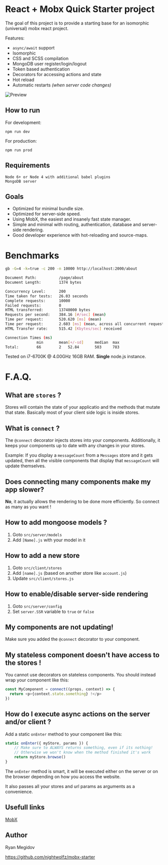 # React + Mobx Quick Starter project

The goal of this project is to provide a starting base for an isomorphic (universal) mobx react project.

Features:
+ `async/await` support
+ Isomorphic
+ CSS and SCSS compilation
+ MongoDB user register/login/logout
+ Token based authentication
+ Decorators for accessing actions and state
+ Hot reload
+ Automatic restarts _(when server code changes)_


![Preview](https://raw.githubusercontent.com/nightwolfz/mobx-starter/master/preview.png)


## How to run

For development:

    npm run dev

For production:

    npm run prod

## Requirements

    Node 6+ or Node 4 with additional babel plugins
    MongoDB server

## Goals

- Optimized for minimal bundle size.
- Optimized for server-side speed.
- Using MobX, the easiest and insanely fast state manager.
- Simple and minimal with routing, authentication, database and server-side rendering.
- Good developer experience with hot-reloading and source-maps.


# Benchmarks

```sh
gb -G=4 -k=true -c 200 -n 10000 http://localhost:2000/about

Document Path:          /page/about
Document Length:        1374 bytes

Concurrency Level:      200
Time taken for tests:   26.03 seconds
Complete requests:      10000
Failed requests:        0
HTML transferred:       13740000 bytes
Requests per second:    384.16 [#/sec] (mean)
Time per request:       520.620 [ms] (mean)
Time per request:       2.603 [ms] (mean, across all concurrent requests)
HTML Transfer rate:     515.42 [Kbytes/sec] received

Connection Times (ms)
              min       mean[+/-sd]     median  max
Total:        66        2   52.84       503     783
```
Tested on i7-6700K @ 4.00GHz 16GB RAM. **Single** node.js instance.

# F.A.Q.

## What are `stores` ?

Stores will contain the state of your applicatio and the methods that mutate that state.
Basically most of your client side logic is inside stores.


## What is `connect` ?

The `@connect` decorator injects stores into your components.
Additionally, it keeps your components up to date with any changes in your stores.

Example: If you display a `messageCount` from a `Messages` store and it gets updated, then all the visible components that display that `messageCount` will update themselves. 


## Does connecting many components make my app slower?

**No**, it actually allows the rendering to be done more efficiently. So connect as many as you want !


## How to add mongoose models ?

1. Goto `src/server/models`
2. Add `[Name].js` with your model in it

## How to add a new store

1. Goto `src/client/stores`
2. Add `[name].js` (based on another store like `account.js`)
3. Update `src/client/stores.js`

## How to enable/disable server-side rendering

1. Goto `src/server/config`
2. Set `server.SSR` variable to `true` or `false`

## My components are not updating!

Make sure you added the `@connect` decorator to your component.

## My stateless component doesn't have access to the stores !

You cannot use decorators on stateless components.
You should instead wrap your component like this:

```js
const MyComponent = connect((props, context) => {
  return <p>{context.state.something} !</p>
})
````

## How do I execute async actions on the server and/or client ?

Add a static `onEnter` method to your component like this:

```js
static onEnter({ myStore, params }) {
    // Make sure to ALWAYS returns something, even if its nothing!
    // Otherwise we won't know when the method finished it's work
    return myStore.browse()
}
```

The `onEnter` method is smart, it will be executed either on the server or on the browser depending on how you access the website.

It also passes all your stores and url params as arguments as a convenience.


## Usefull links

[MobX](https://mobxjs.github.io/mobx/)


## Author

Ryan Megidov

https://github.com/nightwolfz/mobx-starter
